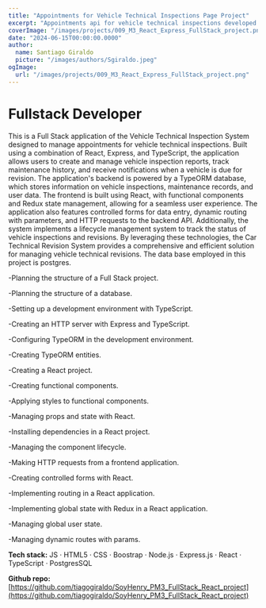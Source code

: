 ```yaml
---
title: "Appointments for Vehicle Technical Inspections Page Project"
excerpt: "Appointments api for vehicle technical inspections developed with Express, React and PostgresSQL"
coverImage: "/images/projects/009_M3_React_Express_FullStack_project.png"
date: "2024-06-15T00:00:00.0000"
author:
  name: Santiago Giraldo
  picture: "/images/authors/Sgiraldo.jpeg"
ogImage:
  url: "/images/projects/009_M3_React_Express_FullStack_project.png"
---
```


# Fullstack Developer

This is a Full Stack application of the Vehicle Technical Inspection System designed to manage appointments for vehicle technical inspections. Built using a combination of React, Express, and TypeScript, the application allows users to create and manage vehicle inspection reports, track maintenance history, and receive notifications when a vehicle is due for revision. The application's backend is powered by a TypeORM database, which stores information on vehicle inspections, maintenance records, and user data. The frontend is built using React, with functional components and Redux state management, allowing for a seamless user experience. The application also features controlled forms for data entry, dynamic routing with parameters, and HTTP requests to the backend API. Additionally, the system implements a lifecycle management system to track the status of vehicle inspections and revisions. By leveraging these technologies, the Car Technical Revision System provides a comprehensive and efficient solution for managing vehicle technical revisions. The data base employed in this project is postgres.

-Planning the structure of a Full Stack project.

-Planning the structure of a database.

-Setting up a development environment with TypeScript.

-Creating an HTTP server with Express and TypeScript.

-Configuring TypeORM in the development environment.

-Creating TypeORM entities.

-Creating a React project.

-Creating functional components.

-Applying styles to functional components.

-Managing props and state with React.

-Installing dependencies in a React project.

-Managing the component lifecycle.

-Making HTTP requests from a frontend application.

-Creating controlled forms with React.

-Implementing routing in a React application.

-Implementing global state with Redux in a React application.

-Managing global user state.

-Managing dynamic routes with params.

**Tech stack:** JS · HTML5 · CSS · Boostrap · Node.js · Express.js · React · TypeScript · PostgresSQL

**Github repo:** [https://github.com/tiagogiraldo/SoyHenry_PM3_FullStack_React_project](https://github.com/tiagogiraldo/SoyHenry_PM3_FullStack_React_project)

